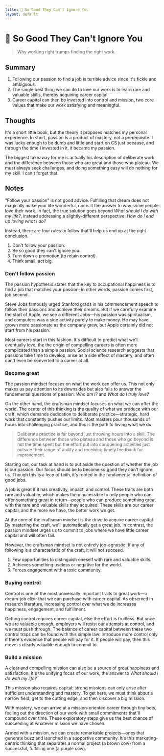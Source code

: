 ```yaml
---
title: 👑 So Good They Can't Ignore You
layout: default
---
```


# 👑 So Good They Can't Ignore You

> Why working right trumps finding the right work.

## Summary
1. Following our passion to find a job is terrible advice since it's fickle and ambiguous.
2. The single best thing we can do to love our work is to learn rare and valuable skills, thereby acquiring career capital.
3. Career capital can then be invested into control and mission, two core values that make our work satisfying and meaningful.

## Thoughts
It's a short little book, but the theory it proposes matches my personal experience. In short, passion is a product of mastery, not a prerequisite. I was lucky enough to be dumb and little and start on CS just because, and through the time I invested in it, it became my passion.

The biggest takeaway for me is actually his description of deliberate work and the difference between those who are great and those who plateau. We must always seek challenges, and doing something easy will do nothing for my skill. I can't forget that.

## Notes
"Follow your passion" is not good advice. Fulfilling that dream does not magically make your life wonderful, nor is it the answer to why some people love their work. In fact, the true solution goes beyond *What should I do with my life?*, instead addressing a slightly-different perspective: *How do I end up loving what I do?*

Instead, there are four rules to follow that'll help us end up at the right conclusion.
1. Don't follow your passion.
2. Be so good they can't ignore you.
3. Turn down a promotion (to retain control).
4. Think small, act big.

### Don't follow passion
The passion hypothesis states that the key to occupational happiness is to find a job that matches your passion; in other words, passion comes first, job second.

Steve Jobs famously urged Stanford grads in his commencement speech to follow their passions and achieve their dreams. But if we carefully examine the start of Apple, we see a different Jobs—his passion was spiritualism, and computers was a side activity purely to make money. He may have grown more passionate as the company grew, but Apple certainly did not start from his passion.

Most careers start in this fashion. It's difficult to predict what we'll eventually love, the the origin of compelling careers is often more complicated than a simple passion. Social science research suggests that passions take time to develop, arise as a side effect of mastery, and often can't even be converted to a career at all.

### Become great
The passion mindset focuses on what the work can offer us. This not only makes us pay attention to its downsides but also fails to answer the fundamental questions of passion: *Who am I?* and *What do I truly love?*

On the other hand, the craftsman mindset focuses on what we can offer the world. The center of this thinking is the quality of what we produce with our craft, which demands dedication to deliberate practice—strategic, hard work that constantly pushes our limits. Most masters pour thousands of hours into challenging practice, and this is the path to loving what we do.

> Deliberate practice is far beyond just throwing hours into a skill. The difference between those who plateau and those who go beyond is not the time spent but the effort put into conquering activities just outside their range of ability and receiving timely feedback for improvement.

Starting out, our task at hand is to put aside the question of whether the job is our passion. Our focus should be to become so good they can't ignore us. Though this is a leap of faith, it's rooted in the fundamental definition of good jobs.

A job is great if it has creativity, impact, and control. These traits are both rare and valuable, which makes them accessible to only people who can offer something great in return—people who can produce something great with the rare and valuable skills they acquired. These skills are our career capital, and the more we have, the better work we get.

At the core of the craftsman mindset is the drive to acquire career capital. By mastering the craft, we'll automatically get a great job. In contrast, the passion mindset urges us to commit to jobs where we have little career capital and will often fail.

However, the craftsman mindset is not entirely job-agnostic. If any of following is a characteristic of the craft, it will not succeed.
1. Few opportunities to distinguish oneself with rare and valuable skills.
2. Achieves something useless or negative for the world.
3. Forces engagement with a toxic community.

### Buying control
Control is one of the most universally important traits to great work—a dream-job elixir that we can purchase with career capital. As observed in research literature, increasing control over what we do increases happiness, engagement, and fulfillment.

Getting control requires career capital, else the effort is fruitless. But once we are valuable enough, employers will resist our attempts at control, and we must push through. The balance of career capital between these two control traps can be found with this simple law: introduce more control only if there's evidence that people will pay for it. If people will pay, then this move is clearly valuable enough to commit to.

### Build a mission
A clear and compelling mission can also be a source of great happiness and satisfaction. It's the unifying focus of our work, the answer to *What should I do with my life?*

This mission also requires capital: strong missions can only arise after sufficient understanding and mastery. To get here, we must think about a narrow field, get to the cutting edge, and then discover a big mission.

With mastery, we can arrive at a mission-oriented career through tiny bets, feeling out the direction of our work with small commitments that'll compound over time. These exploratory steps give us the best chance of succeeding at whatever mission we have chosen.

Armed with a mission, we can create remarkable projects—ones that generate buzz and launched in a supportive community. It's this marketing-centric thinking that separates a normal project (a brown cow) from a successful, fulfilling one (a purple cow).